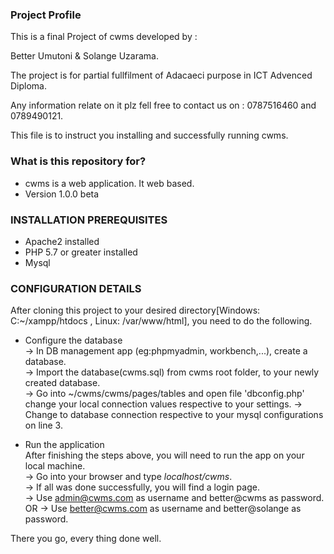 ### Project Profile ###


This is a final Project of cwms developed by :

Better Umutoni & Solange Uzarama.


The project is for partial fullfilment of Adacaeci purpose in ICT Advenced Diploma.


Any information relate on it plz fell free to contact us on :
0787516460 and 0789490121.

This file is to instruct you installing and successfully running cwms.

### What is this repository for? ###

* cwms is a web application. It web based.
* Version 1.0.0 beta

### INSTALLATION PREREQUISITES ###

* Apache2 installed
* PHP 5.7 or greater installed
* Mysql

### CONFIGURATION DETAILS ###
After cloning this project to your desired directory[Windows: C:~/xampp/htdocs , Linux: /var/www/html], you need to do the following.  
  
* Configure the database  
-> In DB management app (eg:phpmyadmin, workbench,...), create a database.   
-> Import the database(cwms.sql) from cwms root folder, to your newly created database.  
-> Go into ~/cwms/cwms/pages/tables and open file 'dbconfig.php' change your local connection values respective to your settings.
-> Change to database connection respective to your mysql configurations on line 3.  

* Run the application  
After finishing the steps above, you will need to run the app on your local machine.  
-> Go into your browser and type _localhost/cwms_.  
-> If all was done successfully, you will find a login page.   
-> Use admin@cwms.com as username and better@cwms as password.  OR
-> Use better@cwms.com as username and better@solange as password.  

  
There you go, every thing done well.  